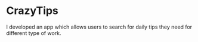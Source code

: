 # CrazyTips
I developed an app which allows users to search for daily tips they need for different type of work.
